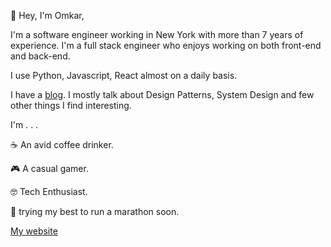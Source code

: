 👋 Hey, I'm Omkar,

I'm a software engineer working in New York with more than 7 years of experience. I'm a full stack engineer who enjoys working on both front-end and back-end.

I use Python, Javascript, React almost on a daily basis.

I have a [blog](https://omkaradhali.dev/series/design-patterns). I mostly talk about Design Patterns, System Design and few other things I find interesting.

I'm . . .

☕ An avid coffee drinker.

🎮 A casual gamer.

🤓 Tech Enthusiast.

🏃 trying my best to run a marathon soon.


[My website](https://omkaradhali.dev/)


